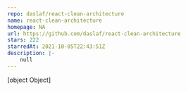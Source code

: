 ```yaml
---
repo: daslaf/react-clean-architecture
name: react-clean-architecture
homepage: NA
url: https://github.com/daslaf/react-clean-architecture
stars: 222
starredAt: 2021-10-05T22:43:51Z
description: |-
    null
---
```


[object Object]
